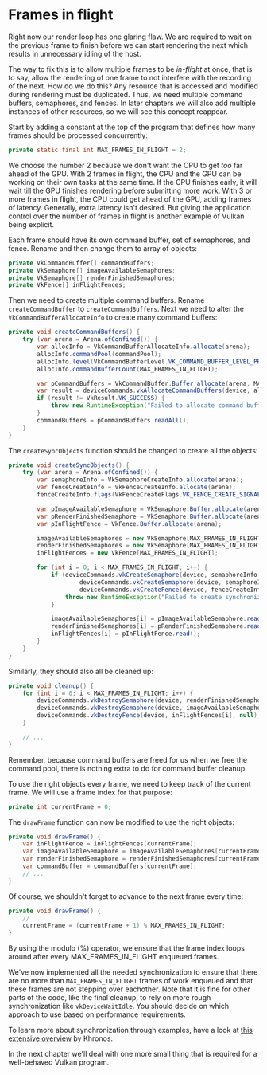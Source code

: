 # Frames in flight

Right now our render loop has one glaring flaw. We are required to wait on the previous frame to finish before we can start rendering the next which results in unnecessary idling of the host.

The way to fix this is to allow multiple frames to be *in-flight* at once, that is to say, allow the rendering of one frame to not interfere with the recording of the next. How do we do this? Any resource that is accessed and modified during rendering must be duplicated. Thus, we need multiple command buffers, semaphores, and fences. In later chapters we will also add multiple instances of other resources, so we will see this concept reappear.

Start by adding a constant at the top of the program that defines how many frames should be processed concurrently:

```java
private static final int MAX_FRAMES_IN_FLIGHT = 2;
```

We choose the number 2 because we don't want the CPU to get *too* far ahead of the GPU. With 2 frames in flight, the CPU and the GPU can be working on their own tasks at the same time. If the CPU finishes early, it will wait till the GPU finishes rendering before submitting more work. With 3 or more frames in flight, the CPU could get ahead of the GPU, adding frames of latency. Generally, extra latency isn't desired. But giving the application control over the number of frames in flight is another example of Vulkan being explicit.

Each frame should have its own command buffer, set of semaphores, and fence. Rename and then change them to array of objects:

```java
private VkCommandBuffer[] commandBuffers;
private VkSemaphore[] imageAvailableSemaphores;
private VkSemaphore[] renderFinishedSemaphores;
private VkFence[] inFlightFences;
```

Then we need to create multiple command buffers. Rename `createCommandBuffer` to `createCommandBuffers`. Next we need to alter the `VkCommandBufferAllocateInfo` to create many command buffers:

```java
private void createCommandBuffers() {
    try (var arena = Arena.ofConfined()) {
        var allocInfo = VkCommandBufferAllocateInfo.allocate(arena);
        allocInfo.commandPool(commandPool);
        allocInfo.level(VkCommandBufferLevel.VK_COMMAND_BUFFER_LEVEL_PRIMARY);
        allocInfo.commandBufferCount(MAX_FRAMES_IN_FLIGHT);

        var pCommandBuffers = VkCommandBuffer.Buffer.allocate(arena, MAX_FRAMES_IN_FLIGHT);
        var result = deviceCommands.vkAllocateCommandBuffers(device, allocInfo, pCommandBuffers);
        if (result != VkResult.VK_SUCCESS) {
            throw new RuntimeException("Failed to allocate command buffer, vulkan error code: " + VkResult.explain(result));
        }
        commandBuffers = pCommandBuffers.readAll();
    }
}
```

The `createSyncObjects` function should be changed to create all the objects:

```java
private void createSyncObjects() {
    try (var arena = Arena.ofConfined()) {
        var semaphoreInfo = VkSemaphoreCreateInfo.allocate(arena);
        var fenceCreateInfo = VkFenceCreateInfo.allocate(arena);
        fenceCreateInfo.flags(VkFenceCreateFlags.VK_FENCE_CREATE_SIGNALED_BIT);

        var pImageAvailableSemaphore = VkSemaphore.Buffer.allocate(arena);
        var pRenderFinishedSemaphore = VkSemaphore.Buffer.allocate(arena);
        var pInFlightFence = VkFence.Buffer.allocate(arena);

        imageAvailableSemaphores = new VkSemaphore[MAX_FRAMES_IN_FLIGHT];
        renderFinishedSemaphores = new VkSemaphore[MAX_FRAMES_IN_FLIGHT];
        inFlightFences = new VkFence[MAX_FRAMES_IN_FLIGHT];

        for (int i = 0; i < MAX_FRAMES_IN_FLIGHT; i++) {
            if (deviceCommands.vkCreateSemaphore(device, semaphoreInfo, null, pImageAvailableSemaphore) != VkResult.VK_SUCCESS ||
                    deviceCommands.vkCreateSemaphore(device, semaphoreInfo, null, pRenderFinishedSemaphore) != VkResult.VK_SUCCESS ||
                    deviceCommands.vkCreateFence(device, fenceCreateInfo, null, pInFlightFence) != VkResult.VK_SUCCESS) {
                throw new RuntimeException("Failed to create synchronization objects");
            }

            imageAvailableSemaphores[i] = pImageAvailableSemaphore.read();
            renderFinishedSemaphores[i] = pRenderFinishedSemaphore.read();
            inFlightFences[i] = pInFlightFence.read();
        }
    }
}
```

Similarly, they should also all be cleaned up:

```java
private void cleanup() {
    for (int i = 0; i < MAX_FRAMES_IN_FLIGHT; i++) {
        deviceCommands.vkDestroySemaphore(device, renderFinishedSemaphores[i], null);
        deviceCommands.vkDestroySemaphore(device, imageAvailableSemaphores[i], null);
        deviceCommands.vkDestroyFence(device, inFlightFences[i], null);
    }

    // ...
}
```

Remember, because command buffers are freed for us when we free the command pool, there is nothing extra to do for command buffer cleanup.

To use the right objects every frame, we need to keep track of the current frame. We will use a frame index for that purpose:

```java
private int currentFrame = 0;
```

The `drawFrame` function can now be modified to use the right objects:

```java
private void drawFrame() {
    var inFlightFence = inFlightFences[currentFrame];
    var imageAvailableSemaphore = imageAvailableSemaphores[currentFrame];
    var renderFinishedSemaphore = renderFinishedSemaphores[currentFrame];
    var commandBuffer = commandBuffers[currentFrame];
    // ...
}
```

Of course, we shouldn't forget to advance to the next frame every time:

```java
private void drawFrame() {
    // ...
    currentFrame = (currentFrame + 1) % MAX_FRAMES_IN_FLIGHT;
}
```

By using the modulo (%) operator, we ensure that the frame index loops around after every MAX_FRAMES_IN_FLIGHT enqueued frames.

We've now implemented all the needed synchronization to ensure that there are no more than `MAX_FRAMES_IN_FLIGHT` frames of work enqueued and that these frames are not stepping over eachother. Note that it is fine for other parts of the code, like the final cleanup, to rely on more rough synchronization like `vkDeviceWaitIdle`. You should decide on which approach to use based on performance requirements.

To learn more about synchronization through examples, have a look at [this extensive overview](https://github.com/KhronosGroup/Vulkan-Docs/wiki/Synchronization-Examples#swapchain-image-acquire-and-present) by Khronos.

In the next chapter we'll deal with one more small thing that is required for a well-behaved Vulkan program.
